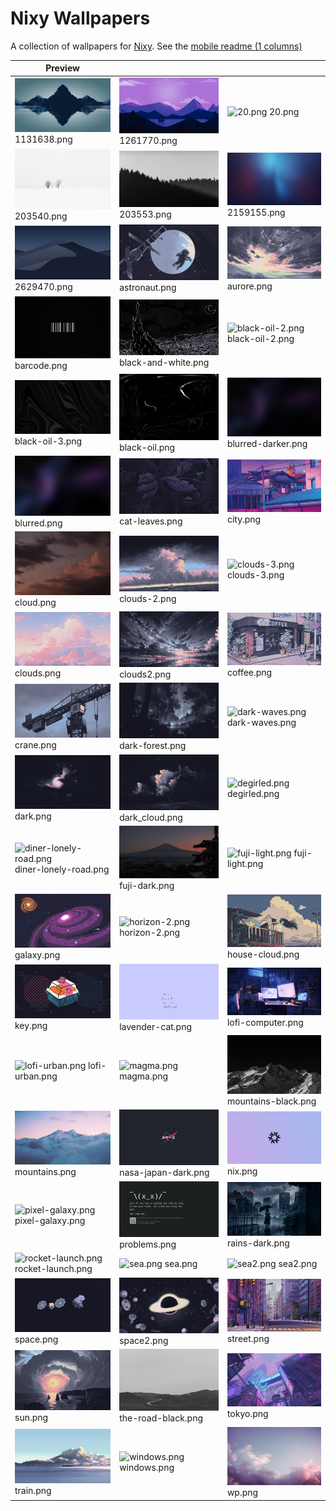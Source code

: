 # Nixy Wallpapers

A collection of wallpapers for [Nixy](https://github.com/anotherhadi/nixy).
See the [mobile readme (1 columns)](./docs/MOBILE-VIEW.md)

| Preview |    |    |
| ------- | -- | -- |
| ![1131638.png](./wallpapers/1131638.png) 1131638.png | ![1261770.png](./wallpapers/1261770.png) 1261770.png | ![20.png](./wallpapers/20.png) 20.png |
| ![203540.png](./wallpapers/203540.png) 203540.png | ![203553.png](./wallpapers/203553.png) 203553.png | ![2159155.png](./wallpapers/2159155.png) 2159155.png |
| ![2629470.png](./wallpapers/2629470.png) 2629470.png | ![astronaut.png](./wallpapers/astronaut.png) astronaut.png | ![aurore.png](./wallpapers/aurore.png) aurore.png |
| ![barcode.png](./wallpapers/barcode.png) barcode.png | ![black-and-white.png](./wallpapers/black-and-white.png) black-and-white.png | ![black-oil-2.png](./wallpapers/black-oil-2.png) black-oil-2.png |
| ![black-oil-3.png](./wallpapers/black-oil-3.png) black-oil-3.png | ![black-oil.png](./wallpapers/black-oil.png) black-oil.png | ![blurred-darker.png](./wallpapers/blurred-darker.png) blurred-darker.png |
| ![blurred.png](./wallpapers/blurred.png) blurred.png | ![cat-leaves.png](./wallpapers/cat-leaves.png) cat-leaves.png | ![city.png](./wallpapers/city.png) city.png |
| ![cloud.png](./wallpapers/cloud.png) cloud.png | ![clouds-2.png](./wallpapers/clouds-2.png) clouds-2.png | ![clouds-3.png](./wallpapers/clouds-3.png) clouds-3.png |
| ![clouds.png](./wallpapers/clouds.png) clouds.png | ![clouds2.png](./wallpapers/clouds2.png) clouds2.png | ![coffee.png](./wallpapers/coffee.png) coffee.png |
| ![crane.png](./wallpapers/crane.png) crane.png | ![dark-forest.png](./wallpapers/dark-forest.png) dark-forest.png | ![dark-waves.png](./wallpapers/dark-waves.png) dark-waves.png |
| ![dark.png](./wallpapers/dark.png) dark.png | ![dark_cloud.png](./wallpapers/dark_cloud.png) dark_cloud.png | ![degirled.png](./wallpapers/degirled.png) degirled.png |
| ![diner-lonely-road.png](./wallpapers/diner-lonely-road.png) diner-lonely-road.png | ![fuji-dark.png](./wallpapers/fuji-dark.png) fuji-dark.png | ![fuji-light.png](./wallpapers/fuji-light.png) fuji-light.png |
| ![galaxy.png](./wallpapers/galaxy.png) galaxy.png | ![horizon-2.png](./wallpapers/horizon-2.png) horizon-2.png | ![house-cloud.png](./wallpapers/house-cloud.png) house-cloud.png |
| ![key.png](./wallpapers/key.png) key.png | ![lavender-cat.png](./wallpapers/lavender-cat.png) lavender-cat.png | ![lofi-computer.png](./wallpapers/lofi-computer.png) lofi-computer.png |
| ![lofi-urban.png](./wallpapers/lofi-urban.png) lofi-urban.png | ![magma.png](./wallpapers/magma.png) magma.png | ![mountains-black.png](./wallpapers/mountains-black.png) mountains-black.png |
| ![mountains.png](./wallpapers/mountains.png) mountains.png | ![nasa-japan-dark.png](./wallpapers/nasa-japan-dark.png) nasa-japan-dark.png | ![nix.png](./wallpapers/nix.png) nix.png |
| ![pixel-galaxy.png](./wallpapers/pixel-galaxy.png) pixel-galaxy.png | ![problems.png](./wallpapers/problems.png) problems.png | ![rains-dark.png](./wallpapers/rains-dark.png) rains-dark.png |
| ![rocket-launch.png](./wallpapers/rocket-launch.png) rocket-launch.png | ![sea.png](./wallpapers/sea.png) sea.png | ![sea2.png](./wallpapers/sea2.png) sea2.png |
| ![space.png](./wallpapers/space.png) space.png | ![space2.png](./wallpapers/space2.png) space2.png | ![street.png](./wallpapers/street.png) street.png |
| ![sun.png](./wallpapers/sun.png) sun.png | ![the-road-black.png](./wallpapers/the-road-black.png) the-road-black.png | ![tokyo.png](./wallpapers/tokyo.png) tokyo.png |
| ![train.png](./wallpapers/train.png) train.png | ![windows.png](./wallpapers/windows.png) windows.png | ![wp.png](./wallpapers/wp.png) wp.png |
